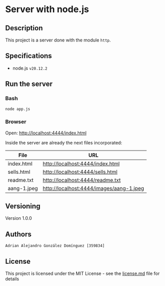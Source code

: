 # Server with node.js

## Description
This project is a server done with the module `http`.

## Specifications
- node.js `v20.12.2`

## Run the server
### Bash
```sh
node app.js
```
### Browser
Open: [http://localhost:4444/index.html](http://localhost:4444/index.html)

Inside the server are already the next files incorporated:

| File        | URL                                                                                  |
| ----------- | ------------------------------------------------------------------------------------ |
| index.html  | [http://localhost:4444/index.html](http://localhost:4444/index.html)                 |
| sells.html  | [http://localhost:4444/sells.html](http://localhost:4444/sells.html)                 |
| readme.txt  | [http://localhost:4444/readme.txt](http://localhost:4444/readme.txt)                 |
| aang-1.jpeg | [http://localhost:4444/images/aang-1.jpeg](http://localhost:4444/images/aang-1.jpeg) |

## Versioning
Version 1.0.0

## Authors
```
Adrian Alejandro González Domínguez [359834]
```
## License
This project is licensed under the MIT License - see the [license.md](./license.md) file for details
